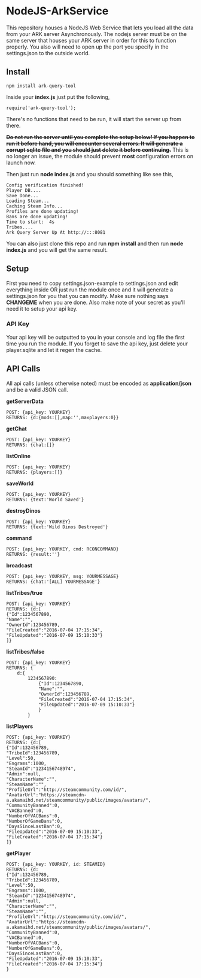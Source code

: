 # NodeJS-ArkService

This repository houses a NodeJS Web Service that lets you load all the data from your ARK server Asynchronously. The nodejs server must be on the same server that houses your ARK server in order for this to function properly. You also will need to open up the port you specify in the settings.json to the outside world.

## Install

```
npm install ark-query-tool
```

Inside your **index.js** just put the following,
```
require('ark-query-tool');
```
There's no functions that need to be run, it will start the server up from there.


~~**Do not run the server until you complete the setup below! If you happen to run it before hand, you will encounter several errors. It will generate a corrupt sqlite file and you should just delete it before continuing.**~~ This is no longer an issue, the module should prevent **most** configuration errors on launch now.

Then just run **node index.js** and you should something like see this,
```
Config verification finished!
Player DB....
Save Done...
Loading Steam...
Caching Steam Info...
Profiles are done updating!
Bans are done updating!
Time to start:  4s
Tribes....
Ark Query Server Up At http://:::8081
```

You can also just clone this repo and run **npm install** and then run **node index.js** and you will get the same result.


## Setup

First you need to copy settings.json-example to settings.json and edit everything inside OR just run the module once and it will generate a settings.json for you that you can modify. Make sure nothing says **CHANGEME** when you are done. Also make note of your secret as you'll need it to setup your api key.

### API Key

Your api key will be outputted to you in your console and log file the first time you run the module. If you forget to save the api key, just delete your player.sqlite and let it regen the cache.


## API Calls

All api calls (unless otherwise noted) must be encoded as **application/json** and be a valid JSON call.

**getServerData**

```
POST: {api_key: YOURKEY}
RETURNS: {d:{mods:[],map:'',maxplayers:0}}
```

**getChat**

```
POST: {api_key: YOURKEY}
RETURNS: {chat:[]}
```

**listOnline**

```
POST: {api_key: YOURKEY}
RETURNS: {players:[]}
```


**saveWorld**

```
POST: {api_key: YOURKEY}
RETURNS: {text:'World Saved'}
```

**destroyDinos**

```
POST: {api_key: YOURKEY}
RETURNS: {text:'Wild Dinos Destroyed'}
```

**command**

```
POST: {api_key: YOURKEY, cmd: RCONCOMMAND}
RETURNS: {result:''}
```

**broadcast**

```
POST: {api_key: YOURKEY, msg: YOURMESSAGE}
RETURNS: {chat:'[ALL] YOURMESSAGE'}
```

**listTribes/true**

```
POST: {api_key: YOURKEY}
RETURNS: {d:[
{"Id":1234567890,
"Name":"",
"OwnerId":123456789,
"FileCreated":"2016-07-04 17:15:34",
"FileUpdated":"2016-07-09 15:10:33"}
]}
```

**listTribes/false**

```
POST: {api_key: YOURKEY}
RETURNS: {
	d:{
		1234567890:
			{"Id":1234567890,
			"Name":"",
			"OwnerId":123456789,
			"FileCreated":"2016-07-04 17:15:34",
			"FileUpdated":"2016-07-09 15:10:33"}
			}
		}
```

**listPlayers**

```
POST: {api_key: YOURKEY}
RETURNS: {d:[
{"Id":132456789,
"TribeId":123456789,
"Level":50,
"Engrams":1000,
"SteamId":"1234156748974",
"Admin":null,
"CharacterName":"",
"SteamName":"",
"ProfileUrl":"http://steamcommunity.com/id/",
"AvatarUrl":"https://steamcdn-a.akamaihd.net/steamcommunity/public/images/avatars/",
"CommunityBanned":0,
"VACBanned":0,
"NumberOfVACBans":0,
"NumberOfGameBans":0,
"DaysSinceLastBan":0,
"FileUpdated":"2016-07-09 15:10:33",
"FileCreated":"2016-07-04 17:15:34"}
]}
```

**getPlayer**

```
POST: {api_key: YOURKEY, id: STEAMID}
RETURNS: {d:
{"Id":132456789,
"TribeId":123456789,
"Level":50,
"Engrams":1000,
"SteamId":"1234156748974",
"Admin":null,
"CharacterName":"",
"SteamName":"",
"ProfileUrl":"http://steamcommunity.com/id/",
"AvatarUrl":"https://steamcdn-a.akamaihd.net/steamcommunity/public/images/avatars/",
"CommunityBanned":0,
"VACBanned":0,
"NumberOfVACBans":0,
"NumberOfGameBans":0,
"DaysSinceLastBan":0,
"FileUpdated":"2016-07-09 15:10:33",
"FileCreated":"2016-07-04 17:15:34"}
}
```
